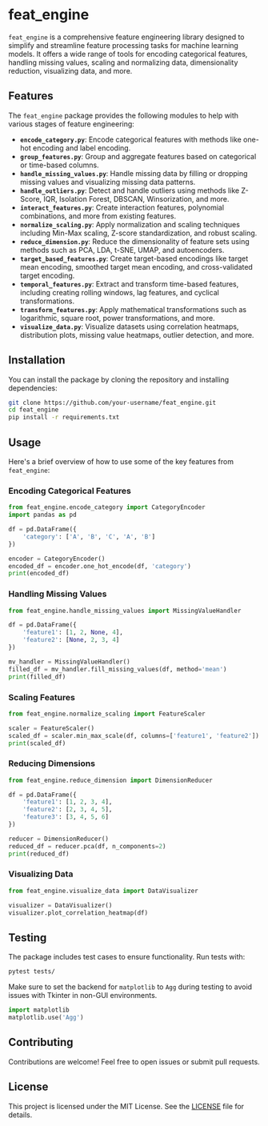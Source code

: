 
# feat_engine

`feat_engine` is a comprehensive feature engineering library designed to simplify and streamline feature processing tasks for machine learning models. It offers a wide range of tools for encoding categorical features, handling missing values, scaling and normalizing data, dimensionality reduction, visualizing data, and more.

## Features

The `feat_engine` package provides the following modules to help with various stages of feature engineering:

- **`encode_category.py`**: Encode categorical features with methods like one-hot encoding and label encoding.
- **`group_features.py`**: Group and aggregate features based on categorical or time-based columns.
- **`handle_missing_values.py`**: Handle missing data by filling or dropping missing values and visualizing missing data patterns.
- **`handle_outliers.py`**: Detect and handle outliers using methods like Z-Score, IQR, Isolation Forest, DBSCAN, Winsorization, and more.
- **`interact_features.py`**: Create interaction features, polynomial combinations, and more from existing features.
- **`normalize_scaling.py`**: Apply normalization and scaling techniques including Min-Max scaling, Z-score standardization, and robust scaling.
- **`reduce_dimension.py`**: Reduce the dimensionality of feature sets using methods such as PCA, LDA, t-SNE, UMAP, and autoencoders.
- **`target_based_features.py`**: Create target-based encodings like target mean encoding, smoothed target mean encoding, and cross-validated target encoding.
- **`temporal_features.py`**: Extract and transform time-based features, including creating rolling windows, lag features, and cyclical transformations.
- **`transform_features.py`**: Apply mathematical transformations such as logarithmic, square root, power transformations, and more.
- **`visualize_data.py`**: Visualize datasets using correlation heatmaps, distribution plots, missing value heatmaps, outlier detection, and more.

## Installation

You can install the package by cloning the repository and installing dependencies:

```bash
git clone https://github.com/your-username/feat_engine.git
cd feat_engine
pip install -r requirements.txt
```

## Usage

Here's a brief overview of how to use some of the key features from `feat_engine`:

### Encoding Categorical Features

```python
from feat_engine.encode_category import CategoryEncoder
import pandas as pd

df = pd.DataFrame({
    'category': ['A', 'B', 'C', 'A', 'B']
})

encoder = CategoryEncoder()
encoded_df = encoder.one_hot_encode(df, 'category')
print(encoded_df)
```

### Handling Missing Values

```python
from feat_engine.handle_missing_values import MissingValueHandler

df = pd.DataFrame({
    'feature1': [1, 2, None, 4],
    'feature2': [None, 2, 3, 4]
})

mv_handler = MissingValueHandler()
filled_df = mv_handler.fill_missing_values(df, method='mean')
print(filled_df)
```

### Scaling Features

```python
from feat_engine.normalize_scaling import FeatureScaler

scaler = FeatureScaler()
scaled_df = scaler.min_max_scale(df, columns=['feature1', 'feature2'])
print(scaled_df)
```

### Reducing Dimensions

```python
from feat_engine.reduce_dimension import DimensionReducer

df = pd.DataFrame({
    'feature1': [1, 2, 3, 4],
    'feature2': [2, 3, 4, 5],
    'feature3': [3, 4, 5, 6]
})

reducer = DimensionReducer()
reduced_df = reducer.pca(df, n_components=2)
print(reduced_df)
```

### Visualizing Data

```python
from feat_engine.visualize_data import DataVisualizer

visualizer = DataVisualizer()
visualizer.plot_correlation_heatmap(df)
```

## Testing

The package includes test cases to ensure functionality. Run tests with:

```bash
pytest tests/
```

Make sure to set the backend for `matplotlib` to `Agg` during testing to avoid issues with Tkinter in non-GUI environments.

```python
import matplotlib
matplotlib.use('Agg')
```

## Contributing

Contributions are welcome! Feel free to open issues or submit pull requests.

## License

This project is licensed under the MIT License. See the [LICENSE](LICENSE) file for details.
